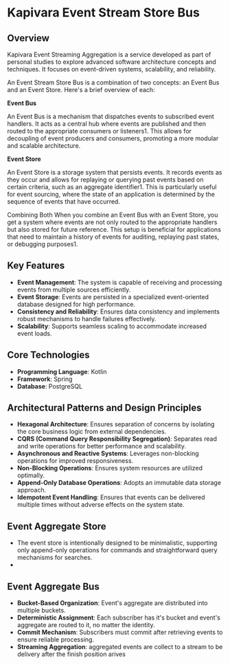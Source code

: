 # Kapivara Event Stream Store Bus

## Overview

Kapivara Event Streaming Aggregation is a service developed as part of personal studies to explore advanced software architecture concepts and techniques. It focuses on event-driven systems, scalability, and reliability.

An Event Stream Store Bus is a combination of two concepts: an Event Bus and an Event Store. Here's a brief overview of each:

**Event Bus**

An Event Bus is a mechanism that dispatches events to subscribed event handlers. It acts as a central hub where events are published and then routed to the appropriate consumers or listeners1. This allows for decoupling of event producers and consumers, promoting a more modular and scalable architecture.

**Event Store**

An Event Store is a storage system that persists events. It records events as they occur and allows for replaying or querying past events based on certain criteria, such as an aggregate identifier1. This is particularly useful for event sourcing, where the state of an application is determined by the sequence of events that have occurred.

Combining Both
When you combine an Event Bus with an Event Store, you get a system where events are not only routed to the appropriate handlers but also stored for future reference. This setup is beneficial for applications that need to maintain a history of events for auditing, replaying past states, or debugging purposes1.

## Key Features

- **Event Management**: The system is capable of receiving and processing events from multiple sources efficiently.
- **Event Storage**: Events are persisted in a specialized event-oriented database designed for high performance.
- **Consistency and Reliability**: Ensures data consistency and implements robust mechanisms to handle failures effectively.
- **Scalability**: Supports seamless scaling to accommodate increased event loads.

## Core Technologies

- **Programming Language**: Kotlin
- **Framework**: Spring
- **Database**: PostgreSQL

## Architectural Patterns and Design Principles

- **Hexagonal Architecture**: Ensures separation of concerns by isolating the core business logic from external dependencies.
- **CQRS (Command Query Responsibility Segregation)**: Separates read and write operations for better performance and scalability.
- **Asynchronous and Reactive Systems**: Leverages non-blocking operations for improved responsiveness.
- **Non-Blocking Operations**: Ensures system resources are utilized optimally.
- **Append-Only Database Operations**: Adopts an immutable data storage approach.
- **Idempotent Event Handling**: Ensures that events can be delivered multiple times without adverse effects on the system state.

## Event Aggregate Store

- The event store is intentionally designed to be minimalistic, supporting only append-only operations for commands and straightforward query mechanisms for searches.
- 

## Event Aggregate Bus

- **Bucket-Based Organization**: Event's aggregate are distributed into multiple buckets.
- **Deterministic Assignment**: Each subscriber has it's bucket and event's aggregate are routed to it, no matter the identity.
- **Commit Mechanism**: Subscribers must commit after retrieving events to ensure reliable processing.
- **Streaming Aggregation**: aggregated events are collect to a stream to be delivery after the finish position arives

